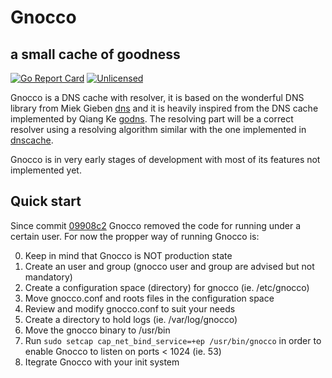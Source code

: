 # Gnocco
## a small cache of goodness

[![Go Report Card](https://goreportcard.com/badge/darvaza.org/gnocco)](https://goreportcard.com/report/darvaza.org/gnocco)
[![Unlicensed](https://img.shields.io/badge/license-Unlicense-blue.svg)](https://darvaza.org/gnocco/blob/master/UNLICENSE)

Gnocco is a DNS cache with resolver, it is based on the wonderful DNS library from Miek Gieben
[dns](https://github.com/miekg/dns) and it is heavily inspired from the DNS cache implemented
by Qiang Ke [godns](https://github.com/kenshinx/godns).
The resolving part will be a correct resolver using a resolving algorithm similar with the one implemented
in [dnscache](http://cr.yp.to/djbdns/dnscache.html).

Gnocco is in very early stages of development with most of its features not implemented yet.

## Quick start
Since commit [09908c2](https://darvaza.org/gnocco/commit/09908c25aa2acd05b93b68d041ee4959cccf80a7) Gnocco removed the code for running under a certain user.
For now the propper way of running Gnocco is:

0. Keep in mind that Gnocco is NOT production state
1. Create an user and group (gnocco user and group are advised but not mandatory)
2. Create a configuration space (directory) for gnocco (ie. /etc/gnocco)
3. Move gnocco.conf and roots files in the configuration space
4. Review and modify gnocco.conf to suit your needs
5. Create a directory to hold logs (ie. /var/log/gnocco)
6. Move the gnocco binary to /usr/bin
7. Run `sudo setcap cap_net_bind_service=+ep /usr/bin/gnocco` in order to enable Gnocco to listen on ports &lt; 1024 (ie. 53)
8. Itegrate Gnocco with your init system
